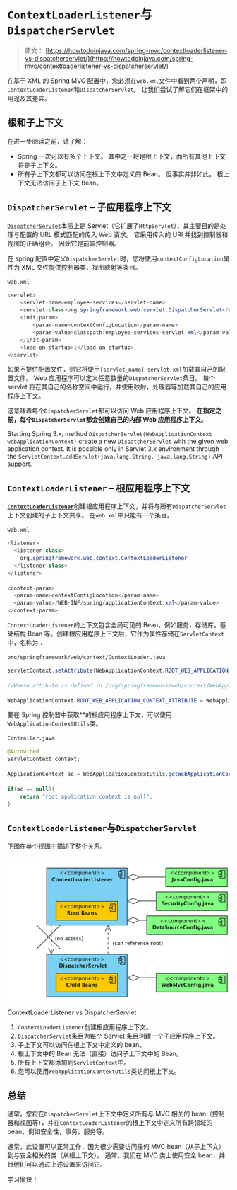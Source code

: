 # `ContextLoaderListener`与`DispatcherServlet`

> 原文： [https://howtodoinjava.com/spring-mvc/contextloaderlistener-vs-dispatcherservlet/](https://howtodoinjava.com/spring-mvc/contextloaderlistener-vs-dispatcherservlet/)

在基于 XML 的 Spring MVC 配置中，您必须在`web.xml`文件中看到两个声明，即`ContextLoaderListener`和`DispatcherServlet`。 让我们尝试了解它们在框架中的用途及其差异。

## 根和子上下文

在进一步阅读之前，请了解：

*   Spring 一次可以有多个上下文。 其中之一将是根上下文，而所有其他上下文将是子上下文。
*   所有子上下文都可以访问在根上下文中定义的 Bean。 但事实并非如此。 根上下文无法访问子上下文 Bean。

## `DispatcherServlet` – 子应用程序上下文

[`DispatcherServlet`](https://docs.spring.io/spring-framework/docs/current/javadoc-api/org/springframework/web/servlet/DispatcherServlet.html)本质上是 Servlet（它扩展了`HttpServlet`），其主要目的是处理与配置的 URL 模式匹配的传入 Web 请求。 它采用传入的 URI 并找到控制器和视图的正确组合。 因此它是前端控制器。

在 spring 配置中定义`DispatcherServlet`时，您将使用`contextConfigLocation`属性为 XML 文件提供控制器类，视图映射等条目。

`web.xml`

```java
<servlet>
	<servlet-name>employee-services</servlet-name>
	<servlet-class>org.springframework.web.servlet.DispatcherServlet</servlet-class>
	<init-param>
		<param-name>contextConfigLocation</param-name>
		<param-value>classpath:employee-services-servlet.xml</param-value>
	</init-param>
	<load-on-startup>1</load-on-startup>
</servlet>

```

如果不提供配置文件，则它将使用`[servlet_name]-servlet.xml`加载其自己的配置文件。 Web 应用程序可以定义任意数量的`DispatcherServlet`条目。 每个 servlet 将在其自己的名称空间中运行，并使用映射，处理器等加载其自己的应用程序上下文。

这意味着每个`DispatcherServlet`都可以访问 Web 应用程序上下文。 **在指定之前，每个`DispatcherServlet`都会创建自己的内部 Web 应用程序上下文**。

Starting Spring 3.x, method `DispatcherServlet(WebApplicationContext webApplicationContext)` create a new `DispatcherServlet` with the given web application context. It is possible only in Servlet 3.x environment through the `ServletContext.addServlet(java.lang.String, java.lang.String)` API support.

## `ContextLoaderListener` – 根应用程序上下文

[**`ContextLoaderListener`**](https://docs.spring.io/spring-framework/docs/current/javadoc-api/org/springframework/web/context/ContextLoaderListener.html)创建根应用程序上下文，并将与所有`DispatcherServlet`上下文创建的子上下文共享。 在`web.xml`中只能有一个条目。

`web.xml`

```java
<listener>
  <listener-class>
    org.springframework.web.context.ContextLoaderListener
  </listener-class>
</listener>

<context-param>
  <param-name>contextConfigLocation</param-name>
  <param-value>/WEB-INF/spring/applicationContext.xml</param-value>
</context-param>

```

`ContextLoaderListener`的上下文包含全局可见的 Bean，例如服务，存储库，基础结构 Bean 等。创建根应用程序上下文后，它作为属性存储在`ServletContext`中，名称为：

`org/springframework/web/context/ContextLoader.java`

```java
servletContext.setAttribute(WebApplicationContext.ROOT_WEB_APPLICATION_CONTEXT_ATTRIBUTE, this.context);

//Where attibute is defined in /org/springframework/web/context/WebApplicationContext.java as

WebApplicationContext.ROOT_WEB_APPLICATION_CONTEXT_ATTRIBUTE = WebApplicationContext.class.getName() + ".ROOT";

```

要在 Spring 控制器中获取**的根应用程序上下文，可以使用`WebApplicationContextUtils`类。

`Controller.java`

```java
@Autowired
ServletContext context; 

ApplicationContext ac = WebApplicationContextUtils.getWebApplicationContext(context);

if(ac == null){
	return "root application context is null";
}     

```

## `ContextLoaderListener`与`DispatcherServlet`

下图在单个视图中描述了整个关系。

![ContextLoaderListener vs DispatcherServlet](img/e06c1b1836c828e3622c0f4bdc7a0229.jpg)

ContextLoaderListener vs DispatcherServlet

1.  `ContextLoaderListener`创建根应用程序上下文。
2.  `DispatcherServlet`条目为每个 Servlet 条目创建一个子应用程序上下文。
3.  子上下文可以访问在根上下文中定义的 bean。
4.  根上下文中的 Bean 无法（直接）访问子上下文中的 Bean。
5.  所有上下文都添加到`ServletContext`中。
6.  您可以使用`WebApplicationContextUtils`类访问根上下文。

## 总结

通常，您将在`DispatcherServlet`上下文中定义所有与 MVC 相关的 bean（控制器和视图等），并在`ContextLoaderListener`的根上下文中定义所有跨领域的 bean，例如安全性，事务，服务等。

通常，此设置可以正常工作，因为很少需要访问任何 MVC bean（从子上下文）到与安全相关的类（从根上下文）。 通常，我们在 MVC 类上使用安全 bean，并且他们可以通过上述设置来访问它。

学习愉快！